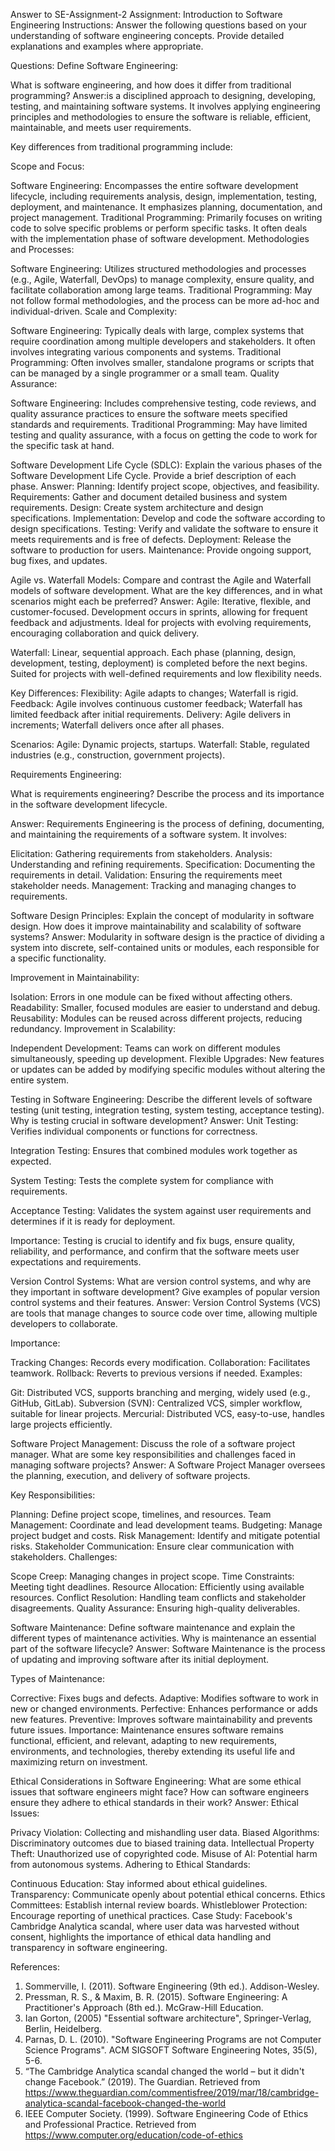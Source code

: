 Answer to SE-Assignment-2
Assignment: Introduction to Software Engineering
Instructions:
Answer the following questions based on your understanding of software engineering concepts. Provide detailed explanations and examples where appropriate.

Questions:
Define Software Engineering:

What is software engineering, and how does it differ from traditional programming? 
Answer:is a disciplined approach to designing, developing, testing, and maintaining software systems. It involves applying engineering principles and methodologies to ensure the software is reliable, efficient, maintainable, and meets user requirements.

Key differences from traditional programming include:

Scope and Focus:

Software Engineering: Encompasses the entire software development lifecycle, including requirements analysis, design, implementation, testing, deployment, and maintenance. It emphasizes planning, documentation, and project management.
Traditional Programming: Primarily focuses on writing code to solve specific problems or perform specific tasks. It often deals with the implementation phase of software development.
Methodologies and Processes:

Software Engineering: Utilizes structured methodologies and processes (e.g., Agile, Waterfall, DevOps) to manage complexity, ensure quality, and facilitate collaboration among large teams.
Traditional Programming: May not follow formal methodologies, and the process can be more ad-hoc and individual-driven.
Scale and Complexity:

Software Engineering: Typically deals with large, complex systems that require coordination among multiple developers and stakeholders. It often involves integrating various components and systems.
Traditional Programming: Often involves smaller, standalone programs or scripts that can be managed by a single programmer or a small team.
Quality Assurance:

Software Engineering: Includes comprehensive testing, code reviews, and quality assurance practices to ensure the software meets specified standards and requirements.
Traditional Programming: May have limited testing and quality assurance, with a focus on getting the code to work for the specific task at hand.

Software Development Life Cycle (SDLC):
Explain the various phases of the Software Development Life Cycle. Provide a brief description of each phase.
Answer: Planning: Identify project scope, objectives, and feasibility.
Requirements: Gather and document detailed business and system requirements.
Design: Create system architecture and design specifications.
Implementation: Develop and code the software according to design specifications.
Testing: Verify and validate the software to ensure it meets requirements and is free of defects.
Deployment: Release the software to production for users.
Maintenance: Provide ongoing support, bug fixes, and updates.

Agile vs. Waterfall Models: 
Compare and contrast the Agile and Waterfall models of software development. What are the key differences, and in what scenarios might each be preferred? 
Answer: Agile: Iterative, flexible, and customer-focused. Development occurs in sprints, allowing for frequent feedback and adjustments. Ideal for projects with evolving requirements, encouraging collaboration and quick delivery.

Waterfall: Linear, sequential approach. Each phase (planning, design, development, testing, deployment) is completed before the next begins. Suited for projects with well-defined requirements and low flexibility needs.

Key Differences:
Flexibility: Agile adapts to changes; Waterfall is rigid.
Feedback: Agile involves continuous customer feedback; Waterfall has limited feedback after initial requirements.
Delivery: Agile delivers in increments; Waterfall delivers once after all phases.

Scenarios:
Agile: Dynamic projects, startups.
Waterfall: Stable, regulated industries (e.g., construction, government projects).

Requirements Engineering:

What is requirements engineering? Describe the process and its importance in the software development lifecycle.

Answer: Requirements Engineering is the process of defining, documenting, and maintaining the requirements of a software system. It involves:

Elicitation: Gathering requirements from stakeholders.
Analysis: Understanding and refining requirements.
Specification: Documenting the requirements in detail.
Validation: Ensuring the requirements meet stakeholder needs.
Management: Tracking and managing changes to requirements.

Software Design Principles:
Explain the concept of modularity in software design. How does it improve maintainability and scalability of software systems?
Answer: Modularity in software design is the practice of dividing a system into discrete, self-contained units or modules, each responsible for a specific functionality.

Improvement in Maintainability:

Isolation: Errors in one module can be fixed without affecting others.
Readability: Smaller, focused modules are easier to understand and debug.
Reusability: Modules can be reused across different projects, reducing redundancy.
Improvement in Scalability:

Independent Development: Teams can work on different modules simultaneously, speeding up development.
Flexible Upgrades: New features or updates can be added by modifying specific modules without altering the entire system.

Testing in Software Engineering:
Describe the different levels of software testing (unit testing, integration testing, system testing, acceptance testing). Why is testing crucial in software development?
Answer: Unit Testing: Verifies individual components or functions for correctness.

Integration Testing: Ensures that combined modules work together as expected.

System Testing: Tests the complete system for compliance with requirements.

Acceptance Testing: Validates the system against user requirements and determines if it is ready for deployment.

Importance: Testing is crucial to identify and fix bugs, ensure quality, reliability, and performance, and confirm that the software meets user expectations and requirements.

Version Control Systems:
What are version control systems, and why are they important in software development? Give examples of popular version control systems and their features.
Answer: Version Control Systems (VCS) are tools that manage changes to source code over time, allowing multiple developers to collaborate.

Importance:

Tracking Changes: Records every modification.
Collaboration: Facilitates teamwork.
Rollback: Reverts to previous versions if needed.
Examples:

Git: Distributed VCS, supports branching and merging, widely used (e.g., GitHub, GitLab).
Subversion (SVN): Centralized VCS, simpler workflow, suitable for linear projects.
Mercurial: Distributed VCS, easy-to-use, handles large projects efficiently.

Software Project Management:
Discuss the role of a software project manager. What are some key responsibilities and challenges faced in managing software projects?
Answer: A Software Project Manager oversees the planning, execution, and delivery of software projects.

Key Responsibilities:

Planning: Define project scope, timelines, and resources.
Team Management: Coordinate and lead development teams.
Budgeting: Manage project budget and costs.
Risk Management: Identify and mitigate potential risks.
Stakeholder Communication: Ensure clear communication with stakeholders.
Challenges:

Scope Creep: Managing changes in project scope.
Time Constraints: Meeting tight deadlines.
Resource Allocation: Efficiently using available resources.
Conflict Resolution: Handling team conflicts and stakeholder disagreements.
Quality Assurance: Ensuring high-quality deliverables.

Software Maintenance:
Define software maintenance and explain the different types of maintenance activities. Why is maintenance an essential part of the software lifecycle?
Answer: Software Maintenance is the process of updating and improving software after its initial deployment.

Types of Maintenance:

Corrective: Fixes bugs and defects.
Adaptive: Modifies software to work in new or changed environments.
Perfective: Enhances performance or adds new features.
Preventive: Improves software maintainability and prevents future issues.
Importance:
Maintenance ensures software remains functional, efficient, and relevant, adapting to new requirements, environments, and technologies, thereby extending its useful life and maximizing return on investment.

Ethical Considerations in Software Engineering:
What are some ethical issues that software engineers might face? How can software engineers ensure they adhere to ethical standards in their work?
Answer: Ethical Issues:

Privacy Violation: Collecting and mishandling user data.
Biased Algorithms: Discriminatory outcomes due to biased training data.
Intellectual Property Theft: Unauthorized use of copyrighted code.
Misuse of AI: Potential harm from autonomous systems.
Adhering to Ethical Standards:

Continuous Education: Stay informed about ethical guidelines.
Transparency: Communicate openly about potential ethical concerns.
Ethics Committees: Establish internal review boards.
Whistleblower Protection: Encourage reporting of unethical practices.
Case Study: Facebook's Cambridge Analytica scandal, where user data was harvested without consent, highlights the importance of ethical data handling and transparency in software engineering.

References:
1. Sommerville, I. (2011). Software Engineering (9th ed.). Addison-Wesley.
2. Pressman, R. S., & Maxim, B. R. (2015). Software Engineering: A Practitioner's Approach (8th ed.). McGraw-Hill Education.
3. Ian Gorton, (2005) "Essential software architecture", Springer-Verlag, Berlin, Heidelberg.
4. Parnas, D. L. (2010). "Software Engineering Programs are not Computer Science Programs". ACM SIGSOFT Software Engineering Notes, 35(5), 5-6.
5. “The Cambridge Analytica scandal changed the world – but it didn't change Facebook.” (2019). The Guardian. Retrieved from https://www.theguardian.com/commentisfree/2019/mar/18/cambridge-analytica-scandal-facebook-changed-the-world
6. IEEE Computer Society. (1999). Software Engineering Code of Ethics and Professional Practice. Retrieved from https://www.computer.org/education/code-of-ethics